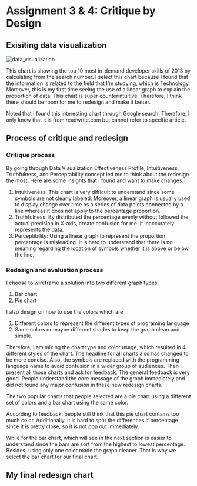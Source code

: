 # Assignment 3 & 4: Critique by Design

## Exisiting data visualization

![data_visualization](https://user-images.githubusercontent.com/33304924/99202269-7b1f2a00-277c-11eb-90ad-a25a92434aa9.jpg)

This chart is showing the top 10 most in-demand developer skills of 2013 by calculating from the search number. 
I select this chart because I found that the information is related to the field that I'm studying, which is Technology.
Moreover, this is my first time seeing the use of a linear graph to explain the proportion of data. This chart is super counterintuitive. Therefore, I think there should be room for me to redesign and make it better.

Noted that I found this interesting chart through Google search. Therefore, I only know that it is from readwrite.com but cannot refer to specific article.

## Process of critique and redesign

### Critique process

By going through Data Visualization Effectiveness Profile, Intuitiveness, Truthfulness, and Perceptability concept led me to think about the redesign the most. Here are some insights that I found and want to make changes.
1. Intuitiveness: This chart is very difficult to understand since some symbols are not clearly labeled. Moreover, a linear graph is usually used to display change over time as a series of data points connected by a line whereas it does not apply to the percentage proportion.
2. Truthfulness: By distributed the percentage evenly without followed the actual precision in X-axis, create confusion for me. It inaccurately represents the data. 
3. Perceptibility: Using a linear graph to represent the proportion percentage is misleading. It is hard to understand that there is no meaning regarding the location of symbols whether it is above or below the line.

### Redesign and evaluation process

I choose to wireframe a solution into two different graph types.
1. Bar chart
2. Pie chart

I also design on how to use the colors which are
1. Different colors to represent the different types of programing language 
2. Same colors or maybe different shades to keep the graph clean and simple.

Therefore, I am mixing the chart type and color usage, which resulted in 4 different styles of the chart. The headline for all charts also has changed to be more concise. Also, the symbols are replaced with the programming language name to avoid confusion in a wider group of audiences. Then I present all those charts and ask for feedback. The general feedback is very good. People understand the core message of the graph immediately and did not found any major confusion in these new redesign charts.

The two popular charts that people selected are a pie chart using a different set of colors and a bar chart using the same color. 

<div class="flourish-embed flourish-chart" data-src="visualisation/4360672"><script src="https://public.flourish.studio/resources/embed.js"></script></div>

According to feedback, people still think that this pie chart contains too much color. Additionally, it is hard to spot the differences if percentage since it is pretty close, so it is not pop out immediately.

While for the bar chart, which will see in the next section is easier to understand since the bars are sort from the highest to lowest percentage.  Besides, using only one color made the graph cleaner. That is why we select the bar chart for our final chart.

## My final redesign chart

<div class="flourish-embed flourish-chart" data-src="visualisation/4360637"><script src="https://public.flourish.studio/resources/embed.js"></script></div>
